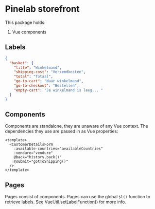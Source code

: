 # Pinelab storefront

This package holds:
1. Vue components 

## Labels
```json
{
  "basket": {
    "title": "Winkelmand",
    "shipping-cost": "Verzendkosten",
    "total": "Totaal",
    "go-to-cart": "Naar winkelmand",
    "go-to-checkout": "Bestellen",
    "empty-cart": "Je winkelmand is leeg... "
  }
}
```


## Components

Components are standalone, they are unaware of any Vue context. The dependencies they use are passed in as Vue properties:

```vue
<template>
  <CustomerDetailsForm
    :available-countries="availableCountries"
    :vendure="vendure"
    @back="history.back()"
    @submit="gotToShipping()"
  />
</template>
```

## Pages

Pages consist of components. Pages can use the global `$l()` function to retrieve labels. See VueUtil.setLabelFunction()
for more info.